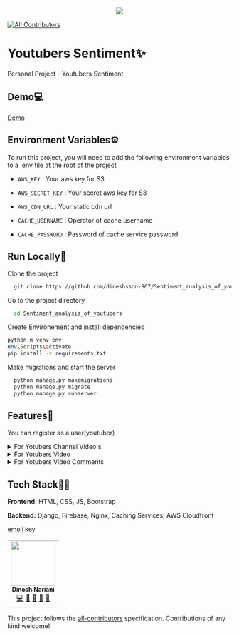 <div align="center">
  
<img src="https://youtuberssentiment.herokuapp.com/static/assets/img/hero/YouTuber_Sentiment.png">
  
</div>

<!-- ALL-CONTRIBUTORS-BADGE:START - Do not remove or modify this section -->

[![All Contributors](https://img.shields.io/badge/all_contributors-1-orange.svg?style=flat-square)](#contributors-)

<!-- ALL-CONTRIBUTORS-BADGE:END -->

# Youtubers Sentiment✨

Personal Project - Youtubers Sentiment

## Demo💻

[Demo](https://youtuberssentiment.herokuapp.com/)

## Environment Variables⚙

To run this project, you will need to add the following environment variables to a .env file at the root of the project


- `AWS_KEY` : Your aws key for S3

- `AWS_SECRET_KEY` : Your secret aws key for S3

- `AWS_CDN_URL` : Your static cdn url

- `CACHE_USERNAME` : Operator of cache username

- `CACHE_PASSWORD` : Password of cache service password

## Run Locally🚀

Clone the project

```bash
  git clone https://github.com/dineshssdn-867/Sentiment_analysis_of_youtubers_webapp.git
```

Go to the project directory

```bash
  cd Sentiment_analysis_of_youtubers
```

Create Environement and install dependencies

```bash
python m venv env
env\Scripts\activate
pip install -r requirements.txt
```

Make migrations and start the server

```bash
  python manage.py makemigrations
  python manage.py migrate
  python manage.py runserver
```

## Features🧾

You can register as a user(youtuber)
<details>
  <summary>For Yotubers Channel Video's</summary>

  - Get to know the info of emotions of channel videos in the time interval.
  - Get to know the info of intents of channel videos in the time interval.
  - Visualize results of emotions
  - Get to know how this works
</details>

<details>
  <summary>For Yotubers Video</summary>
  - Get to know the info of emotions of individual videos.
  - Get to know the info of intents of individual videos.
  - Visualize results of emotions
  - Get to know how this works
</details>

<details>
  <summary>For Yotubers Video Comments</summary>
  - Get to know the info of emotions of individual video comments.
  - Get to know the info of intents of individual videos comments.
  - Visualize results of emotions
  - Get to know how this works
</details>

## Tech Stack👨‍💻

**Frontend:** HTML, CSS, JS, Bootstrap

**Backend:** Django, Firebase, Nginx, Caching Services, AWS Cloudfront

[emoji key](https://allcontributors.org/docs/en/emoji-key)

<!-- ALL-CONTRIBUTORS-LIST:START - Do not remove or modify this section -->
<!-- prettier-ignore-start -->
<!-- markdownlint-disable -->
<table>
  <tr>
    <td align="center"><a href="https://github.com/dineshssdn-867"><img src="https://avatars.githubusercontent.com/u/66898317?v=4" width="100px;" alt=""/><br /><sub><b>Dinesh Nariani</b></sub></a><br /><a href="https://github.com/dineshssdn-867/DIM/commits?author=dineshssdn-867" title="Code">💻</a> <a href="https://github.com/dineshssdn-867/DIM/commits?author=dineshssdn-867" title="Documentation">📖</a> <a href="#design-dineshssdn-867" title="Design">🎨</a> <a href="#maintenance-dineshssdn-867" title="Maintenance">🚧</a> <a href="#projectManagement-dineshssdn-867" title="Project Management">📆</a></td>
  </tr>
</table>

<!-- markdownlint-restore -->
<!-- prettier-ignore-end -->

<!-- ALL-CONTRIBUTORS-LIST:END -->

This project follows the [all-contributors](https://github.com/all-contributors/all-contributors) specification. Contributions of any kind welcome!
